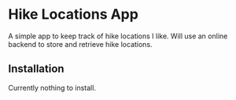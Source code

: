 # Hike Locations App

A simple app to keep track of hike locations I like.
Will use an online backend to store and retrieve hike locations.

## Installation
Currently nothing to install.

